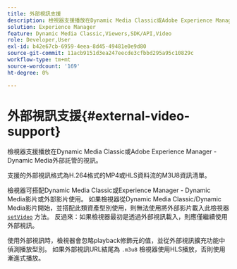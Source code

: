 ```yaml
---
title: 外部視訊支援
description: 檢視器支援播放在Dynamic Media Classic或Adobe Experience Manager - Dynamic Media外部託管的視訊。
solution: Experience Manager
feature: Dynamic Media Classic,Viewers,SDK/API,Video
role: Developer,User
exl-id: b42e67cb-6959-4eea-8d45-49481e0e9d80
source-git-commit: 11acb9151d3ea247eecde3cfbbd295a95c10829c
workflow-type: tm+mt
source-wordcount: '169'
ht-degree: 0%

---
```


# 外部視訊支援{#external-video-support}

檢視器支援播放在Dynamic Media Classic或Adobe Experience Manager - Dynamic Media外部託管的視訊。

支援的外部視訊格式為H.264格式的MP4或HLS資料流的M3U8資訊清單。

檢視器可搭配Dynamic Media Classic或Experience Manager - Dynamic Media影片或外部影片使用。 如果檢視器從Dynamic Media Classic/Dynamic Media影片開始，並搭配此類資產型別使用，則無法使用將外部影片載入此檢視器 [ `setVideo`](../../c-html5-s7-aem-asset-viewers/c-html5-video-reference/c-html5-video-viewer-20-javascriptapiref/r-html5-video-viewer-20-javascriptapiref-setvideo.md#reference-85d3422d6ce64a36ac74827120b5a17c) 方法。 反過來：如果檢視器最初是透過外部視訊載入，則應僅繼續使用外部視訊。

使用外部視訊時，檢視器會忽略playback修飾元的值，並從外部視訊擴充功能中偵測播放型別。 如果外部視訊URL結尾為 `.m3u8` 檢視器使用HLS播放，否則使用漸進式播放。
